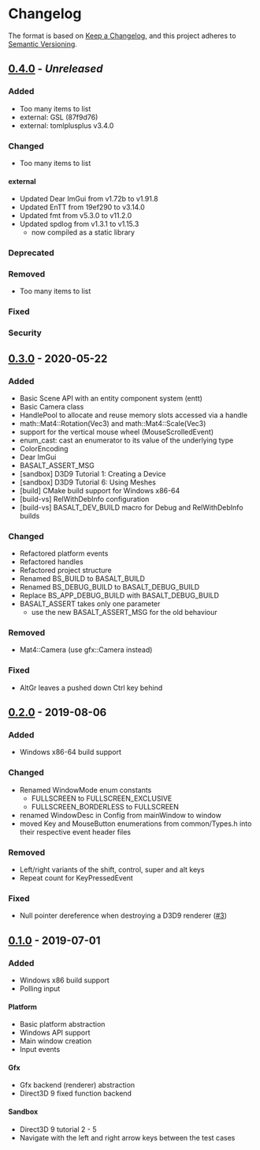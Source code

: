 # Changelog
The format is based on [Keep a Changelog](https://keepachangelog.com/en/1.0.0/),
and this project adheres to [Semantic Versioning](https://semver.org/spec/v2.0.0.html).

## [0.4.0] - *Unreleased*
### Added
- Too many items to list
- external: GSL (87f9d76)
- external: tomlplusplus v3.4.0

### Changed
- Too many items to list

#### external
- Updated Dear ImGui from v1.72b to v1.91.8
- Updated EnTT from 19ef290 to v3.14.0
- Updated fmt from v5.3.0 to v11.2.0
- Updated spdlog from v1.3.1 to v1.15.3
  - now compiled as a static library

### Deprecated

### Removed
- Too many items to list

### Fixed

### Security

## [0.3.0] - 2020-05-22
### Added
- Basic Scene API with an entity component system (entt)
- Basic Camera class
- HandlePool to allocate and reuse memory slots accessed via a handle
- math::Mat4::Rotation(Vec3) and math::Mat4::Scale(Vec3)
- support for the vertical mouse wheel (MouseScrolledEvent)
- enum_cast: cast an enumerator to its value of the underlying type
- ColorEncoding
- Dear ImGui
- BASALT_ASSERT_MSG
- [sandbox] D3D9 Tutorial 1: Creating a Device
- [sandbox] D3D9 Tutorial 6: Using Meshes
- [build] CMake build support for Windows x86-64
- [build-vs] RelWithDebInfo configuration
- [build-vs] BASALT_DEV_BUILD macro for Debug and RelWithDebInfo builds

### Changed
- Refactored platform events
- Refactored handles
- Refactored project structure
- Renamed BS_BUILD to BASALT_BUILD
- Renamed BS_DEBUG_BUILD to BASALT_DEBUG_BUILD
- Replace BS_APP_DEBUG_BUILD with BASALT_DEBUG_BUILD
- BASALT_ASSERT takes only one parameter
  - use the new BASALT_ASSERT_MSG for the old behaviour

### Removed
- Mat4::Camera (use gfx::Camera instead)

### Fixed
- AltGr leaves a pushed down Ctrl key behind

## [0.2.0] - 2019-08-06
### Added
- Windows x86-64 build support

### Changed
- Renamed WindowMode enum constants
  - FULLSCREEN to FULLSCREEN_EXCLUSIVE
  - FULLSCREEN_BORDERLESS to FULLSCREEN
- renamed WindowDesc in Config from mainWindow to window
- moved Key and MouseButton enumerations from common/Types.h into their
  respective event header files

### Removed
- Left/right variants of the shift, control, super and alt keys
- Repeat count for KeyPressedEvent

### Fixed
- Null pointer dereference when destroying a D3D9 renderer
  ([#3](https://github.com/juli27/basaltcpp/issues/3))

## [0.1.0] - 2019-07-01
### Added
- Windows x86 build support
- Polling input

#### Platform
- Basic platform abstraction
- Windows API support
- Main window creation
- Input events

#### Gfx
- Gfx backend (renderer) abstraction
- Direct3D 9 fixed function backend

#### Sandbox
- Direct3D 9 tutorial 2 - 5
- Navigate with the left and right arrow keys between the test cases

[0.4.0]: https://github.com/juli27/basaltcpp/compare/v0.3.0...HEAD
[0.3.0]: https://github.com/juli27/basaltcpp/releases/tag/v0.3.0
[0.2.0]: https://github.com/juli27/basaltcpp/releases/tag/v0.2.0
[0.1.0]: https://github.com/juli27/basaltcpp/releases/tag/v0.1.0
